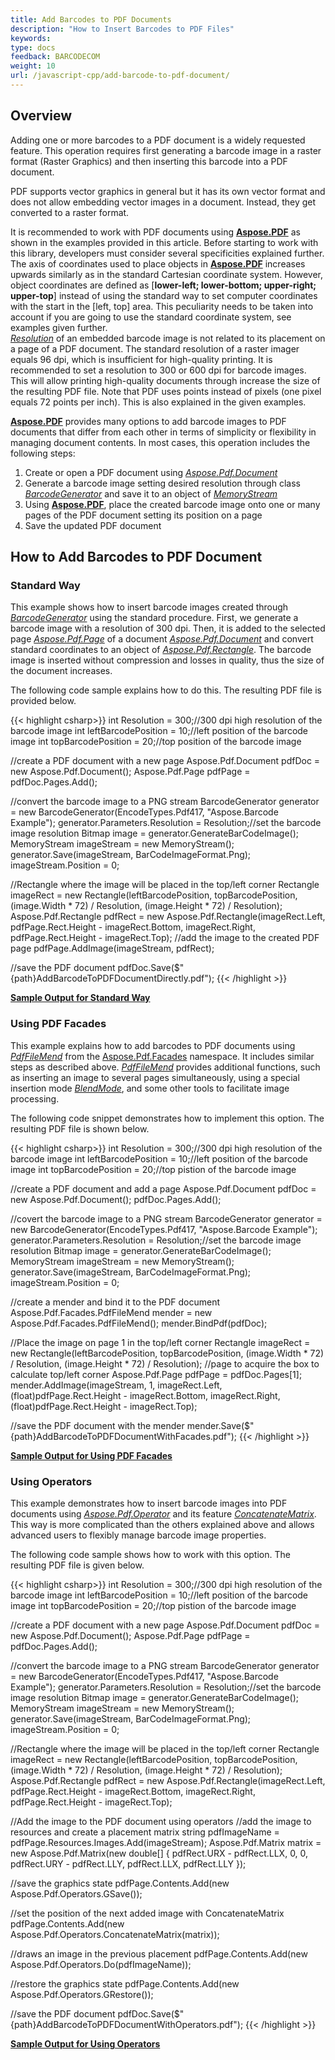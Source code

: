 ```yaml
---
title: Add Barcodes to PDF Documents
description: "How to Insert Barcodes to PDF Files"
keywords:
type: docs
feedback: BARCODECOM
weight: 10
url: /javascript-cpp/add-barcode-to-pdf-document/
---
```


## **Overview**

Adding one or more barcodes to a PDF document is a widely requested feature. This operation requires first generating a barcode image in a raster format (Raster Graphics) and then inserting this barcode into a PDF document.

PDF supports vector graphics in general but it has its own vector format and does not allow embedding vector images in a document. Instead, they get converted to a raster format.

It is recommended to work with PDF documents using [**Aspose.PDF**](https://products.aspose.com/pdf/net/) as shown in the examples provided in this article. Before starting to work with this library, developers must consider several specificities explained further. The axis of coordinates used to place objects in [**Aspose.PDF**](https://reference.aspose.com/pdf/net/) increases upwards similarly as in the standard Cartesian coordinate system. However, object coordinates are defined as [**lower-left; lower-bottom; upper-right; upper-top**] instead of using the standard way to set computer coordinates with the start in the [left, top] area. This peculiarity needs to be taken into account if you are going to use the standard coordinate system, see examples given further.  
[*Resolution*](https://reference.aspose.com/barcode/javascript-cpp/aspose.barcode.generation/basegenerationparameters/properties/resolution) of an embedded barcode image is not related to its placement on a page of a PDF document. The standard resolution of a raster imager equals 96 dpi, which is insufficient for high-quality printing. It is recommended to set a resolution to 300 or 600 dpi for barcode images. This will allow printing high-quality documents through increase the size of the resulting PDF file. Note that PDF uses points instead of pixels (one pixel equals 72 points per inch). This is also explained in the given examples.  
  
[**Aspose.PDF**](https://reference.aspose.com/pdf/net/) provides many options to add barcode images to PDF documents that differ from each other in terms of simplicity or flexibility in managing document contents. In most cases, this operation includes the following steps:
1.	Create or open a PDF document using [*Aspose.Pdf.Document*](https://reference.aspose.com/pdf/javascript-cpp/aspose.pdf/document)
2.	Generate a barcode image setting desired resolution through class [*BarcodeGenerator*](https://reference.aspose.com/barcode/javascript-cpp/aspose.barcode.generation/barcodegenerator) and save it to an object of [*MemoryStream*](https://docs.microsoft.com/dotnet/api/system.io.memorystream)
3.	Using [**Aspose.PDF**](https://reference.aspose.com/pdf/net/), place the created barcode image onto one or many pages of the PDF document setting its position on a page
4.	Save the updated PDF document  
    
## **How to Add Barcodes to PDF Document**

### **Standard Way**
This example shows how to insert barcode images created through [*BarcodeGenerator*](https://reference.aspose.com/barcode/javascript-cpp/aspose.barcode.generation/barcodegenerator) using the standard procedure. First, we generate a barcode image with a resolution of 300 dpi. Then, it is added to the selected page [*Aspose.Pdf.Page*](https://reference.aspose.com/pdf/javascript-cpp/aspose.pdf/page) of a document [*Aspose.Pdf.Document*](https://reference.aspose.com/pdf/javascript-cpp/aspose.pdf/document) and convert standard coordinates to an object of [*Aspose.Pdf.Rectangle*](https://reference.aspose.com/pdf/javascript-cpp/aspose.pdf/rectangle). The barcode image is inserted without compression and losses in quality, thus the size of the document increases.  
  
The following code sample explains how to do this. The resulting PDF file is provided below. 
    
{{< highlight csharp>}}
int Resolution = 300;//300 dpi high resolution of the barcode image
int leftBarcodePosition = 10;//left position of the barcode image
int topBarcodePosition = 20;//top position of the barcode image

//create a PDF document with a new page
Aspose.Pdf.Document pdfDoc = new Aspose.Pdf.Document();
Aspose.Pdf.Page pdfPage = pdfDoc.Pages.Add();

//convert the barcode image to a PNG stream
BarcodeGenerator generator = new BarcodeGenerator(EncodeTypes.Pdf417, "Aspose.Barcode Example");
generator.Parameters.Resolution = Resolution;//set the barcode image resolution
Bitmap image = generator.GenerateBarCodeImage();
MemoryStream imageStream = new MemoryStream();
generator.Save(imageStream, BarCodeImageFormat.Png);
imageStream.Position = 0;

//Rectangle where the image will be placed in the top/left corner
Rectangle imageRect = new Rectangle(leftBarcodePosition, topBarcodePosition, (image.Width * 72) / Resolution, (image.Height * 72) / Resolution);
Aspose.Pdf.Rectangle pdfRect = new Aspose.Pdf.Rectangle(imageRect.Left, pdfPage.Rect.Height - imageRect.Bottom, imageRect.Right, pdfPage.Rect.Height - imageRect.Top);
//add the image to the created PDF page
pdfPage.AddImage(imageStream, pdfRect);

//save the PDF document
pdfDoc.Save($"{path}AddBarcodeToPDFDocumentDirectly.pdf");
{{< /highlight >}}

[**Sample Output for Standard Way**](addbarcodetopdfdocumentdirectly.pdf)
  
### **Using PDF Facades**
This example explains how to add barcodes to PDF documents using [*PdfFileMend*](https://reference.aspose.com/pdf/javascript-cpp/aspose.pdf.facades/pdffilemend) from the [Aspose.Pdf.Facades](https://reference.aspose.com/pdf/javascript-cpp/aspose.pdf.facades/) namespace. It includes similar steps as described above. [*PdfFileMend*](https://reference.aspose.com/pdf/javascript-cpp/aspose.pdf.facades/pdffilemend) provides additional functions, such as inserting an image to several pages simultaneously, using a special insertion mode [*BlendMode*](https://reference.aspose.com/pdf/javascript-cpp/aspose.pdf/compositingparameters), and some other tools to facilitate image processing.  
  
The following code snippet demonstrates how to implement this option. The resulting PDF file is shown below. 
  
{{< highlight csharp>}}
int Resolution = 300;//300 dpi high resolution of the barcode image
int leftBarcodePosition = 10;//left position of the barcode image
int topBarcodePosition = 20;//top pistion of the barcode image

//create a PDF document and add a page
Aspose.Pdf.Document pdfDoc = new Aspose.Pdf.Document();
pdfDoc.Pages.Add();

//covert the barcode image to a PNG stream
BarcodeGenerator generator = new BarcodeGenerator(EncodeTypes.Pdf417, "Aspose.Barcode Example");
generator.Parameters.Resolution = Resolution;//set the barcode image resolution
Bitmap image = generator.GenerateBarCodeImage();
MemoryStream imageStream = new MemoryStream();
generator.Save(imageStream, BarCodeImageFormat.Png);
imageStream.Position = 0;

//create a mender and bind it to the PDF document
Aspose.Pdf.Facades.PdfFileMend mender = new Aspose.Pdf.Facades.PdfFileMend();
mender.BindPdf(pdfDoc);

//Place the image on page 1 in the top/left corner
Rectangle imageRect = new Rectangle(leftBarcodePosition, topBarcodePosition, (image.Width * 72) / Resolution, (image.Height * 72) / Resolution);
//page to acquire the box to calculate top/left corner
Aspose.Pdf.Page pdfPage = pdfDoc.Pages[1];
mender.AddImage(imageStream, 1, imageRect.Left, (float)pdfPage.Rect.Height - imageRect.Bottom, imageRect.Right, (float)pdfPage.Rect.Height - imageRect.Top);

//save the PDF document with the mender
mender.Save($"{path}AddBarcodeToPDFDocumentWithFacades.pdf");
{{< /highlight >}}
  
[**Sample Output for Using PDF Facades**](addbarcodetopdfdocumentwithfacades.pdf)
  
### **Using Operators**

This example demonstrates how to insert barcode images into PDF documents using [*Aspose.Pdf.Operator*](https://reference.aspose.com/pdf/javascript-cpp/aspose.pdf/operator) and its feature [*ConcatenateMatrix*](https://reference.aspose.com/pdf/javascript-cpp/aspose.pdf.operators/concatenatematrix). This way is more complicated than the others explained above and allows advanced users to flexibly manage barcode image properties.  
  
The following code sample shows how to work with this option. The resulting PDF file is given below. 
   
{{< highlight csharp>}}
int Resolution = 300;//300 dpi high resolution of the barcode image
int leftBarcodePosition = 10;//left position of the barcode image
int topBarcodePosition = 20;//top pistion of the barcode image

//create a PDF document with a new page
Aspose.Pdf.Document pdfDoc = new Aspose.Pdf.Document();
Aspose.Pdf.Page pdfPage = pdfDoc.Pages.Add();

//convert the barcode image to a PNG stream
BarcodeGenerator generator = new BarcodeGenerator(EncodeTypes.Pdf417, "Aspose.Barcode Example");
generator.Parameters.Resolution = Resolution;//set the barcode image resolution
Bitmap image = generator.GenerateBarCodeImage();
MemoryStream imageStream = new MemoryStream();
generator.Save(imageStream, BarCodeImageFormat.Png);
imageStream.Position = 0;

//Rectangle where the image will be placed in the top/left corner
Rectangle imageRect = new Rectangle(leftBarcodePosition, topBarcodePosition, (image.Width * 72) / Resolution, (image.Height * 72) / Resolution);
Aspose.Pdf.Rectangle pdfRect = new Aspose.Pdf.Rectangle(imageRect.Left, pdfPage.Rect.Height - imageRect.Bottom, imageRect.Right, pdfPage.Rect.Height - imageRect.Top);

//Add the image to the PDF document using operators
//add the image to resources and create a placement matrix
string pdfImageName = pdfPage.Resources.Images.Add(imageStream);
Aspose.Pdf.Matrix matrix = new Aspose.Pdf.Matrix(new double[] { pdfRect.URX - pdfRect.LLX, 0, 0, pdfRect.URY - pdfRect.LLY, pdfRect.LLX, pdfRect.LLY });

//save the graphics state
pdfPage.Contents.Add(new Aspose.Pdf.Operators.GSave());

//set the position of the next added image with ConcatenateMatrix
pdfPage.Contents.Add(new Aspose.Pdf.Operators.ConcatenateMatrix(matrix));

//draws an image in the previous placement
pdfPage.Contents.Add(new Aspose.Pdf.Operators.Do(pdfImageName));

//restore the graphics state
pdfPage.Contents.Add(new Aspose.Pdf.Operators.GRestore());

//save the PDF document
pdfDoc.Save($"{path}AddBarcodeToPDFDocumentWithOperators.pdf");
{{< /highlight >}}
  
[**Sample Output for Using Operators**](addbarcodetopdfdocumentwithoperators.pdf)
  